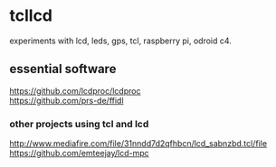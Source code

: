 # tcllcd

experiments with lcd, leds, gps, tcl, raspberry pi, odroid c4.

## essential software

https://github.com/lcdproc/lcdproc  
https://github.com/prs-de/ffidl  

### other projects using tcl and lcd

http://www.mediafire.com/file/31nndd7d2qfhbcn/lcd_sabnzbd.tcl/file  
https://github.com/emteejay/lcd-mpc  



